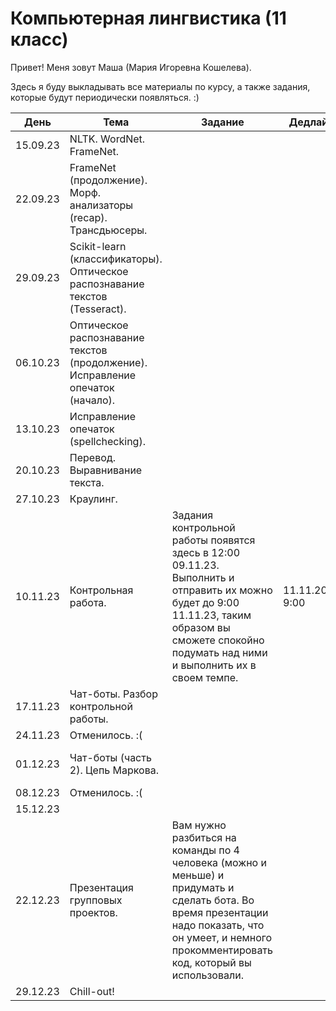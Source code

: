 # Компьютерная лингвистика (11 класс)
Привет! Меня зовут Маша (Мария Игоревна Кошелева).

Здесь я буду выкладывать все материалы по курсу, а также задания, которые будут периодически появляться. :)

| День | Тема | Задание | Дедлайн | Материалы |
|---------|---------|---------|---------|---------|
| 15.09.23 | NLTK. WordNet. FrameNet. |         |         | [NLTK. WordNet. FrameNet.](https://colab.research.google.com/drive/1wkGhPdzPkYFgwXHDnVVyQBy464YUXgQL?usp=sharing) |
| 22.09.23 | FrameNet (продолжение). Морф. анализаторы (recap). Трансдьюсеры. |         |         | [Анализаторы и трансдьюсеры.](https://colab.research.google.com/drive/1CLsUBWsCOREx-83zwPfgrJ3PSg9qXXmf?usp=sharing) |
| 29.09.23 | Scikit-learn (классификаторы). Оптическое распознавание текстов (Tesseract). |         |         | [Scikit-learn и распознавание текстов (Tesseract).](https://colab.research.google.com/drive/156hCld7hJGIJnA41qNwizKZUxfQkdyPP?usp=sharing) |
| 06.10.23 | Оптическое распознавание текстов (продолжение). Исправление опечаток (начало). ||| [Распознавание текстов,](https://colab.research.google.com/drive/1AdQvEmzgXU7hnbObGUm45qbLdxeQDzuT?usp=sharing)  [исправление опечаток.](https://colab.research.google.com/drive/1OZqE14ILufyYURJZyfHCrcRUQhbaOg3c?usp=sharing)|
| 13.10.23 | Исправление опечаток (spellchecking). ||| [Исправление опечаток.](https://colab.research.google.com/drive/1OZqE14ILufyYURJZyfHCrcRUQhbaOg3c?usp=sharing) |
| 20.10.23 | Перевод. Выравнивание текста. ||| [Перевод,](https://colab.research.google.com/drive/1ebp6y6TjBS7rcW0LbbLTnKLfqiqNzKWk?usp=sharing)  [выравнивание текста.](https://colab.research.google.com/drive/17zWrd5z1m9xPb6LPU5eWGBKnip2uTYFz?usp=sharing)|
| 27.10.23 | Краулинг. ||| [Краулинг.](https://colab.research.google.com/drive/121CeK7sm2StYH6Alxu5BMD_2afC9cXeg?usp=sharing) |
| 10.11.23 | Контрольная работа. | Задания контрольной работы появятся здесь в 12:00 09.11.23. Выполнить и отправить их можно будет до 9:00 11.11.23, таким образом вы сможете спокойно подумать над ними и выполнить их в своем темпе. | 11.11.2023 9:00 ||
| 17.11.23 | Чат-боты. Разбор контрольной работы. ||| [Чат-боты (часть 1).](https://colab.research.google.com/drive/1IFEQhah2RKYCL3Lt6oTKv52k9S9s858D?usp=sharing) |
| 24.11.23 | Отменилось. :( ||||
| 01.12.23 | Чат-боты (часть 2). Цепь Маркова. ||| [Чат-боты (часть 2) и цепь Маркова.](https://colab.research.google.com/drive/12l9gVCXGrkdYxohioUbhK4x8w5eaE_Ah?usp=sharing) |
| 08.12.23 | Отменилось. :( ||||
| 15.12.23 |||||
| 22.12.23 | Презентация групповых проектов. | Вам нужно разбиться на команды по 4 человека (можно и меньше) и придумать и сделать бота. Во время презентации надо показать, что он умеет, и немного прокомментировать код, который вы использовали. |||
| 29.12.23 | Chill-out! ||||
